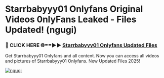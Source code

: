 # Starrbabyyy01 Onlyfans Original Videos 0nlyFans Leaked - Files Updated! (ngugi)

<h3>🔴 CLICK HERE 🌐==►► <a href="https://tinyurl.com/ehrbuxhb" rel="nofollow">Starrbabyyy01 Onlyfans Updated Files</a></h3>

Get Starrbabyyy01 Onlyfans and all content. Now you can access all videos and pictures of Starrbabyyy01 Onlyfans. New Updated Files 2025!

[![ngugi](https://i.imgur.com/lVYEuWS.gif)](https://tinyurl.com/ehrbuxhb)
